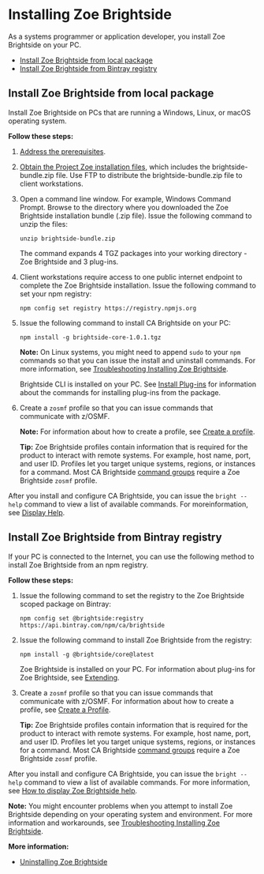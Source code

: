 # Installing Zoe Brightside

As a systems programmer or application developer, you install Zoe Brightside on your PC.

  - [Install Zoe Brightside from local package](#installzoe-brightside-from-local-package)
  - [Install Zoe Brightside from Bintray registry](#install-zoe-brightside-from-bintray-registry)

## Install Zoe Brightside from local package

Install Zoe Brightside on PCs that are running a Windows, Linux, or macOS operating system.

**Follow these steps:**

1. [Address the prerequisites](cli-precli.md).

2. [Obtain the Project Zoe installation files](zoegettingstarted.md), which includes the brightside-bundle.zip file. Use FTP to distribute the brightside-bundle.zip file to client workstations. 

3.  Open a command line window. For example, Windows Command Prompt. Browse to the directory where you downloaded the Zoe Brightside installation bundle (.zip file). Issue the following command to unzip the files:

    ```
    unzip brightside-bundle.zip
    ```
    The command expands 4 TGZ packages into your working directory - Zoe Brightside and 3 plug-ins. 

4. Client workstations require access to one public internet endpoint to complete the Zoe Brightside installation. Issue the following command to set your npm registry:

    ```
    npm config set registry https://registry.npmjs.org
    ```  

5. Issue the following command to install CA Brightside on your PC:

    ```
    npm install -g brightside-core-1.0.1.tgz
    ```

    **Note:** On Linux systems, you might need to append `sudo` to your
    `npm` commands so that you can issue the install and uninstall
    commands. For more information, see [Troubleshooting Installing Zoe Brightside](cli-troubleshootinginstallingcli.md).

    Brightside CLI is installed on your PC. See [Install Plug-ins]() for information about the commands for installing plug-ins from the package. 

6.  Create a `zosmf` profile so that you can issue commands that communicate with z/OSMF.

    **Note:** For information about how to create a profile, see [Create a profile](cli-createaprofile.md).

    **Tip:** Zoe Brightside profiles contain information that is required
    for the product to interact with remote systems. For example, host
    name, port, and user ID. Profiles let you target unique systems,
    regions, or instances for a command. Most CA Brightside [command
    groups](cli-commandgroups.md) require a Zoe Brightside
    `zosmf` profile.

After you install and configure CA Brightside, you can issue the `bright --help` command to view a list of available commands. For moreinformation, see [Display Help](cli-howtodisplaybrightsidehelp.md).


## Install Zoe Brightside from Bintray registry
If your PC is connected to the Internet, you can use the following method to install Zoe Brightside from an npm registry.

**Follow these steps:**

1.  Issue the following command to set the registry to the Zoe Brightside scoped package on Bintray:

    ```
    npm config set @brightside:registry https://api.bintray.com/npm/ca/brightside
    ```

2.  Issue the following command to install Zoe Brightside from the registry:

    ```
    npm install -g @brightside/core@latest
    ```

    Zoe Brightside is installed on your PC. For information about plug-ins for Zoe Brightside, see [Extending](cli-extending.md).

1.  Create a `zosmf` profile so that you can issue commands that communicate with z/OSMF. For information about how to create a profile, see [Create a Profile](cli-createaprofile.md).

    **Tip:** Zoe Brightside profiles contain information that is required
    for the product to interact with remote systems. For example, host
    name, port, and user ID. Profiles let you target unique systems,
    regions, or instances for a command. Most CA Brightside [command
    groups](cli-commandgroups.md) require a Zoe Brightside
    `zosmf` profile.

After you install and configure CA Brightside, you can issue the `bright
--help` command to view a list of available commands. For more information, see [How to display Zoe Brightside help](cli-howtodisplaybrightsidehelp.md).


**Note:** You might encounter problems when you attempt to install
Zoe Brightside depending on your operating system and
environment. For more information and workarounds, see [Troubleshooting Installing Zoe Brightside](cli-troubleshootinginstallingcli.md).

**More information:**
  - [Uninstalling Zoe Brightside](cli-uninstallcli.md)
